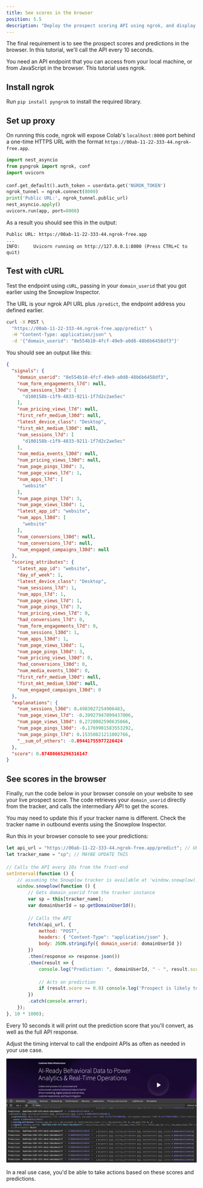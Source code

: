 ```yaml
---
title: See scores in the browser
position: 5.5
description: "Deploy the prospect scoring API using ngrok, and display real-time conversion predictions in the browser console."
---
```


The final requirement is to see the prospect scores and predictions in the browser. In this tutorial, we'll call the API every 10 seconds.

You need an API endpoint that you can access from your local machine, or from JavaScript in the browser. This tutorial uses ngrok.

## Install ngrok

Run `pip install pyngrok` to install the required library.

## Set up proxy

On running this code, ngrok will expose Colab's `localhost:8000` port behind a one-time HTTPS URL with the format `https://00ab-11-22-333-44.ngrok-free.app`.

```python
import nest_asyncio
from pyngrok import ngrok, conf
import uvicorn

conf.get_default().auth_token = userdata.get('NGROK_TOKEN')
ngrok_tunnel = ngrok.connect(8000)
print('Public URL:', ngrok_tunnel.public_url)
nest_asyncio.apply()
uvicorn.run(app, port=8000)
```

As a result you should see this in the output:

```
Public URL: https://00ab-11-22-333-44.ngrok-free.app
...
INFO:     Uvicorn running on http://127.0.0.1:8000 (Press CTRL+C to quit)
```

## Test with cURL

Test the endpoint using `cURL`, passing in your `domain_userid` that you got earlier using the Snowplow Inspector.

The URL is your ngrok API URL plus `/predict`, the endpoint address you defined earlier.

```bash
curl -X POST \
  "https://00ab-11-22-333-44.ngrok-free.app/predict" \
  -H "Content-Type: application/json" \
  -d '{"domain_userid": "8e554b10-4fcf-49e9-a0d8-48b6b6458df3"}'
```

You should see an output like this:

```json
{
  "signals": {
    "domain_userid": "8e554b10-4fcf-49e9-a0d8-48b6b6458df3",
    "num_form_engagements_l7d": null,
    "num_sessions_l30d": [
      "d100158b-c1f9-4833-9211-1f7d2c2ae5ec"
    ],
    "num_pricing_views_l7d": null,
    "first_refr_medium_l30d": null,
    "latest_device_class": "Desktop",
    "first_mkt_medium_l30d": null,
    "num_sessions_l7d": [
      "d100158b-c1f9-4833-9211-1f7d2c2ae5ec"
    ],
    "num_media_events_l30d": null,
    "num_pricing_views_l30d": null,
    "num_page_pings_l30d": 3,
    "num_page_views_l7d": 1,
    "num_apps_l7d": [
      "website"
    ],
    "num_page_pings_l7d": 3,
    "num_page_views_l30d": 1,
    "latest_app_id": "website",
    "num_apps_l30d": [
      "website"
    ],
    "num_conversions_l30d": null,
    "num_conversions_l7d": null,
    "num_engaged_campaigns_l30d": null
  },
  "scoring_attributes": {
    "latest_app_id": "website",
    "day_of_week": 1,
    "latest_device_class": "Desktop",
    "num_sessions_l7d": 1,
    "num_apps_l7d": 1,
    "num_page_views_l7d": 1,
    "num_page_pings_l7d": 3,
    "num_pricing_views_l7d": 0,
    "had_conversions_l7d": 0,
    "num_form_engagements_l7d": 0,
    "num_sessions_l30d": 1,
    "num_apps_l30d": 1,
    "num_page_views_l30d": 1,
    "num_page_pings_l30d": 3,
    "num_pricing_views_l30d": 0,
    "had_conversions_l30d": 0,
    "num_media_events_l30d": 0,
    "first_refr_medium_l30d": null,
    "first_mkt_medium_l30d": null,
    "num_engaged_campaigns_l30d": 0
  },
  "explanations": {
    "num_sessions_l30d": 0.4983027254906483,
    "num_page_views_l7d": -0.39927947099437006,
    "num_page_views_l30d": 0.2720082590635866,
    "num_page_pings_l30d": -0.1769901583553292,
    "num_page_pings_l7d": 0.15350821211002766,
    "__sum_of_others": -0.09441755977226424
  },
  "score": 0.07480665296316147
}
```

## See scores in the browser

Finally, run the code below in your browser console on your website to see your live prospect score. The code retrieves your `domain_userid` directly from the tracker, and calls the intermediary API to get the scores.

You may need to update this if your tracker name is different. Check the tracker name in outbound events using the Snowplow Inspector.

Run this in your browser console to see your predictions:

```js
let api_url = "https://00ab-11-22-333-44.ngrok-free.app/predict"; // UPDATE THIS
let tracker_name = "sp"; // MAYBE UPDATE THIS

// Calls the API every 10s from the front-end
setInterval(function () {
    // assuming the Snowplow tracker is available at 'window.snowplow(...)'
    window.snowplow(function () {
        // Gets domain_userid from the tracker instance
        var sp = this[tracker_name];
        var domainUserId = sp.getDomainUserId();

        // Calls the API
        fetch(api_url, {
            method: "POST",
            headers: { "Content-Type": "application/json" },
            body: JSON.stringify({ domain_userid: domainUserId })
        })
        .then(response => response.json())
        .then(result => {
            console.log("Prediction: ", domainUserId, " - ", result.score);

            // Acts on prediction
            if (result.score >= 0.9) console.log('Prospect is likely to convert!');
        })
        .catch(console.error);
    });
}, 10 * 1000);
```

Every 10 seconds it will print out the prediction score that you'll convert, as well as the full API response.

Adjust the timing interval to call the endpoint APIs as often as needed in your use case.

![](./images/console_output.png)

In a real use case, you'd be able to take actions based on these scores and predictions.
